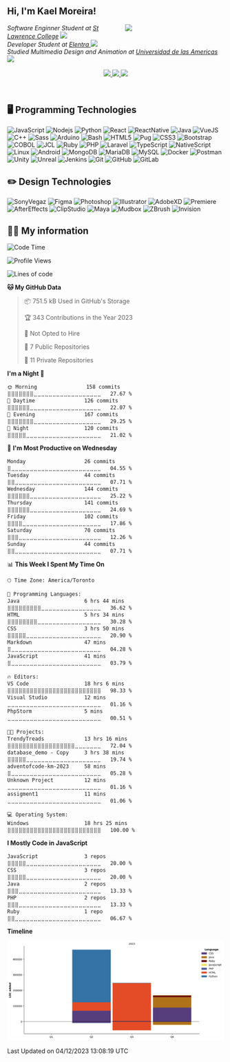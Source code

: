 <h2> Hi, I'm Kael Moreira!</h2>
<img align='right' src="https://media.giphy.com/media/M9gbBd9nbDrOTu1Mqx/giphy.gif" width="230">
<p><em>Software Enginner Student at <a href="https://www.stlawrencecollege.ca/">St Lawrence College</a> <img src="https://media.giphy.com/media/fYSnHlufseco8Fh93Z/giphy.gif" width="30"></br>Developer Student at <a href="https://elentra.com/">Elentra </a><img src="https://media.giphy.com/media/WUlplcMpOCEmTGBtBW/giphy.gif" width="30"> <br>
Studied Multimedia Design and Animation at  <a href="https://www.udla.edu.ec/">Universidad de las Americas </a> <img src="https://media.giphy.com/media/LHZyixOnHwDDy/giphy.gif" width="30">
</em></p>
<p align="center">
  <a href= "https://github.com/KaelSM">
    <img src="https://img.icons8.com/material-outlined/30/689d6a/source-code.png"/>
  </a>
  <a href= "https://www.linkedin.com/in/kael-moreira/">
    <img src="https://img.icons8.com/material-outlined/30/689d6a/linkedin.png"/>
  </a>
  <a href= "https://kaelsm.github.io/KaelProgrammer-Designer.github.io/">
    <img src="https://img.icons8.com/material-outlined/30/689d6a/geography.png"/>
  </a>
</p>
<br>

<h2>🖥️ Programming Technologies </h2>

![JavaScript](https://img.shields.io/badge/-JavaScript-black?style=flat-square&logo=javascript)
![Nodejs](https://img.shields.io/badge/-Nodejs-black?style=flat-square&logo=Node.js)
![Python](https://img.shields.io/badge/-Python-black?style=flat-square&logo=Python)
![React](https://img.shields.io/badge/-React-black?style=flat-square&logo=react)
![ReactNative](https://img.shields.io/badge/-ReactNative-blue?style=flat-square&logo=reactnative)
![Java](https://img.shields.io/badge/-Java-E34A86?style=flat-square&logo=java)
![VueJS](https://img.shields.io/badge/-Vuejs-E00599C?style=flat-square&logo=vuejs)
![C++](https://img.shields.io/badge/-C++-black?style=flat-square&logo=c)
![Sass](https://img.shields.io/badge/-Sass-black?style=flat-square&logo=sass)
![Arduino](https://img.shields.io/badge/-Arduino-black?style=flat-square&logo=arduino)
![Bash](https://img.shields.io/badge/-Bash-black?style=flat-square&logo=shell)
![HTML5](https://img.shields.io/badge/-HTML5-black?style=flat-square&logo=html5&logoColor=white)
![Pug](https://img.shields.io/badge/-Pug-black?style=flat-square&logo=pug)
![CSS3](https://img.shields.io/badge/-CSS3-black?style=flat-square&logo=css3)
![Bootstrap](https://img.shields.io/badge/-Bootstrap-black?style=flat-square&logo=bootstrap)
![COBOL](https://img.shields.io/badge/-COBOL-E34A86?style=flat-square&logo=COBOL)
![JCL](https://img.shields.io/badge/-JCL-00599C?style=flat-square&logo=JCL)
![Ruby](https://img.shields.io/badge/-ruby-00599C?style=flat-square&logo=JCL)
![PHP](https://img.shields.io/badge/-PHP-black?style=flat-square&logo=PHP)
![Laravel](https://img.shields.io/badge/-Laravel-black?style=flat-square&logo=laravel)
![TypeScript](https://img.shields.io/badge/-TypeScript-black?style=flat-square&logo=typescript)
![NativeScript](https://img.shields.io/badge/-NativeScript-black?style=flat-square&logo=nativescript)
![Linux](https://img.shields.io/badge/-Linux-black?style=flat-square&logo=linux)
![Android](https://img.shields.io/badge/-Android-black?style=flat-square&logo=android)
![MongoDB](https://img.shields.io/badge/-MongoDB-black?style=flat-square&logo=mongodb)
![MariaDB](https://img.shields.io/badge/-MariaDB-black?style=flat-square&logo=mariadb)
![MySQL](https://img.shields.io/badge/-MySQL-black?style=flat-square&logo=mysql)
![Docker](https://img.shields.io/badge/-Docker-black?style=flat-square&logo=docker)
![Postman](https://img.shields.io/badge/-Postman-black?style=flat-square&logo=postman)
![Unity](https://img.shields.io/badge/-Unity-black?style=flat-square&logo=unity)
![Unreal](https://img.shields.io/badge/-Unreal-black?style=flat-square&logo=unreal)
![Jenkins](https://img.shields.io/badge/-Jenkins-black?style=flat-square&logo=jenkins)
![Git](https://img.shields.io/badge/-Git-black?style=flat-square&logo=git)
![GitHub](https://img.shields.io/badge/-GitHub-181717?style=flat-square&logo=github)
![GitLab](https://img.shields.io/badge/-GitLab-black?style=flat-square&logo=gitlab)

<h2> ✏️ Design Technologies </h2>

![SonyVegaz](https://img.shields.io/badge/-SonyVegaz-lightblue?style=flat-square&logo=vegaz)
![Figma](https://img.shields.io/badge/-Figma-black?style=flat-square&logo=figma)
![Photoshop](https://img.shields.io/badge/-Photoshop-blue?style=flat-square&logo=PS)
![Illustrator](https://img.shields.io/badge/-Illustrator-orange?style=flat-square&logo=ai)
![AdobeXD](https://img.shields.io/badge/-AdobeXD-black?style=flat-square&logo=adobexd)
![Premiere](https://img.shields.io/badge/-Premiere-purple?style=flat-square&logo=pr)
![AfterEffects](https://img.shields.io/badge/-AfterEffects-darkblue?style=flat-square&logo=ae)
![ClipStudio](https://img.shields.io/badge/-ClipStudio-white?style=flat-square&logo=clipstudio)
![Maya](https://img.shields.io/badge/-Maya3D-00599C?style=flat-square&logo=maya)
![Mudbox](https://img.shields.io/badge/-Mudbox-green?style=flat-square&logo=mudbox)
![ZBrush](https://img.shields.io/badge/-Zbrush-red?style=flat-square&logo=zbrush)
![Invision](https://img.shields.io/badge/-Invision-black?style=flat-square&logo=invision)

<h2> 👨‍💻 My information </h2>

<!--START_SECTION:waka-->
![Code Time](http://img.shields.io/badge/Code%20Time-114%20hrs%202%20mins-blue)

![Profile Views](http://img.shields.io/badge/Profile%20Views-7-blue)

![Lines of code](https://img.shields.io/badge/From%20Hello%20World%20I%27ve%20Written-877.4%20thousand%20lines%20of%20code-blue)

**🐱 My GitHub Data** 

> 📦 751.5 kB Used in GitHub's Storage 
 > 
> 🏆 343 Contributions in the Year 2023
 > 
> 🚫 Not Opted to Hire
 > 
> 📜 7 Public Repositories 
 > 
> 🔑 11 Private Repositories 
 > 
**I'm a Night 🦉** 

```text
🌞 Morning                158 commits         ⣿⣿⣿⣿⣿⣿⣿⣀⣀⣀⣀⣀⣀⣀⣀⣀⣀⣀⣀⣀⣀⣀⣀⣀⣀   27.67 % 
🌆 Daytime                126 commits         ⣿⣿⣿⣿⣿⣿⣀⣀⣀⣀⣀⣀⣀⣀⣀⣀⣀⣀⣀⣀⣀⣀⣀⣀⣀   22.07 % 
🌃 Evening                167 commits         ⣿⣿⣿⣿⣿⣿⣿⣀⣀⣀⣀⣀⣀⣀⣀⣀⣀⣀⣀⣀⣀⣀⣀⣀⣀   29.25 % 
🌙 Night                  120 commits         ⣿⣿⣿⣿⣿⣀⣀⣀⣀⣀⣀⣀⣀⣀⣀⣀⣀⣀⣀⣀⣀⣀⣀⣀⣀   21.02 % 
```
📅 **I'm Most Productive on Wednesday** 

```text
Monday                   26 commits          ⣿⣀⣀⣀⣀⣀⣀⣀⣀⣀⣀⣀⣀⣀⣀⣀⣀⣀⣀⣀⣀⣀⣀⣀⣀   04.55 % 
Tuesday                  44 commits          ⣿⣿⣀⣀⣀⣀⣀⣀⣀⣀⣀⣀⣀⣀⣀⣀⣀⣀⣀⣀⣀⣀⣀⣀⣀   07.71 % 
Wednesday                144 commits         ⣿⣿⣿⣿⣿⣿⣀⣀⣀⣀⣀⣀⣀⣀⣀⣀⣀⣀⣀⣀⣀⣀⣀⣀⣀   25.22 % 
Thursday                 141 commits         ⣿⣿⣿⣿⣿⣿⣀⣀⣀⣀⣀⣀⣀⣀⣀⣀⣀⣀⣀⣀⣀⣀⣀⣀⣀   24.69 % 
Friday                   102 commits         ⣿⣿⣿⣿⣀⣀⣀⣀⣀⣀⣀⣀⣀⣀⣀⣀⣀⣀⣀⣀⣀⣀⣀⣀⣀   17.86 % 
Saturday                 70 commits          ⣿⣿⣿⣀⣀⣀⣀⣀⣀⣀⣀⣀⣀⣀⣀⣀⣀⣀⣀⣀⣀⣀⣀⣀⣀   12.26 % 
Sunday                   44 commits          ⣿⣿⣀⣀⣀⣀⣀⣀⣀⣀⣀⣀⣀⣀⣀⣀⣀⣀⣀⣀⣀⣀⣀⣀⣀   07.71 % 
```


📊 **This Week I Spent My Time On** 

```text
🕑︎ Time Zone: America/Toronto

💬 Programming Languages: 
Java                     6 hrs 44 mins       ⣿⣿⣿⣿⣿⣿⣿⣿⣿⣀⣀⣀⣀⣀⣀⣀⣀⣀⣀⣀⣀⣀⣀⣀⣀   36.62 % 
HTML                     5 hrs 34 mins       ⣿⣿⣿⣿⣿⣿⣿⣿⣀⣀⣀⣀⣀⣀⣀⣀⣀⣀⣀⣀⣀⣀⣀⣀⣀   30.28 % 
CSS                      3 hrs 50 mins       ⣿⣿⣿⣿⣿⣀⣀⣀⣀⣀⣀⣀⣀⣀⣀⣀⣀⣀⣀⣀⣀⣀⣀⣀⣀   20.90 % 
Markdown                 47 mins             ⣿⣀⣀⣀⣀⣀⣀⣀⣀⣀⣀⣀⣀⣀⣀⣀⣀⣀⣀⣀⣀⣀⣀⣀⣀   04.28 % 
JavaScript               41 mins             ⣿⣀⣀⣀⣀⣀⣀⣀⣀⣀⣀⣀⣀⣀⣀⣀⣀⣀⣀⣀⣀⣀⣀⣀⣀   03.79 % 

🔥 Editors: 
VS Code                  18 hrs 6 mins       ⣿⣿⣿⣿⣿⣿⣿⣿⣿⣿⣿⣿⣿⣿⣿⣿⣿⣿⣿⣿⣿⣿⣿⣿⣿   98.33 % 
Visual Studio            12 mins             ⣀⣀⣀⣀⣀⣀⣀⣀⣀⣀⣀⣀⣀⣀⣀⣀⣀⣀⣀⣀⣀⣀⣀⣀⣀   01.16 % 
PhpStorm                 5 mins              ⣀⣀⣀⣀⣀⣀⣀⣀⣀⣀⣀⣀⣀⣀⣀⣀⣀⣀⣀⣀⣀⣀⣀⣀⣀   00.51 % 

🐱‍💻 Projects: 
TrendyTreads             13 hrs 16 mins      ⣿⣿⣿⣿⣿⣿⣿⣿⣿⣿⣿⣿⣿⣿⣿⣿⣿⣿⣀⣀⣀⣀⣀⣀⣀   72.04 % 
database_demo - Copy     3 hrs 38 mins       ⣿⣿⣿⣿⣿⣀⣀⣀⣀⣀⣀⣀⣀⣀⣀⣀⣀⣀⣀⣀⣀⣀⣀⣀⣀   19.74 % 
adventofcode-km-2023     58 mins             ⣿⣀⣀⣀⣀⣀⣀⣀⣀⣀⣀⣀⣀⣀⣀⣀⣀⣀⣀⣀⣀⣀⣀⣀⣀   05.28 % 
Unknown Project          12 mins             ⣀⣀⣀⣀⣀⣀⣀⣀⣀⣀⣀⣀⣀⣀⣀⣀⣀⣀⣀⣀⣀⣀⣀⣀⣀   01.16 % 
assigment1               11 mins             ⣀⣀⣀⣀⣀⣀⣀⣀⣀⣀⣀⣀⣀⣀⣀⣀⣀⣀⣀⣀⣀⣀⣀⣀⣀   01.06 % 

💻 Operating System: 
Windows                  18 hrs 25 mins      ⣿⣿⣿⣿⣿⣿⣿⣿⣿⣿⣿⣿⣿⣿⣿⣿⣿⣿⣿⣿⣿⣿⣿⣿⣿   100.00 % 
```

**I Mostly Code in JavaScript** 

```text
JavaScript               3 repos             ⣿⣿⣿⣿⣿⣀⣀⣀⣀⣀⣀⣀⣀⣀⣀⣀⣀⣀⣀⣀⣀⣀⣀⣀⣀   20.00 % 
CSS                      3 repos             ⣿⣿⣿⣿⣿⣀⣀⣀⣀⣀⣀⣀⣀⣀⣀⣀⣀⣀⣀⣀⣀⣀⣀⣀⣀   20.00 % 
Java                     2 repos             ⣿⣿⣿⣀⣀⣀⣀⣀⣀⣀⣀⣀⣀⣀⣀⣀⣀⣀⣀⣀⣀⣀⣀⣀⣀   13.33 % 
PHP                      2 repos             ⣿⣿⣿⣀⣀⣀⣀⣀⣀⣀⣀⣀⣀⣀⣀⣀⣀⣀⣀⣀⣀⣀⣀⣀⣀   13.33 % 
Ruby                     1 repo              ⣿⣿⣀⣀⣀⣀⣀⣀⣀⣀⣀⣀⣀⣀⣀⣀⣀⣀⣀⣀⣀⣀⣀⣀⣀   06.67 % 
```



**Timeline**

![Lines of Code chart](https://raw.githubusercontent.com/KaelSM/KaelSM/main/assets/bar_graph.png)


 Last Updated on 04/12/2023 13:08:19 UTC
<!--END_SECTION:waka-->
